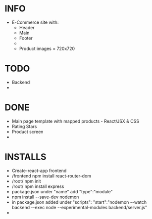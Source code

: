 # INFO

- E-Commerce site with:
  - Header
  - Main
  - Footer
  -
  - Product images = 720x720

# TODO

- Backend
-

# DONE

- Main page template with mapped products - React/JSX & CSS
- Rating Stars
- Product screen
-

# INSTALLS

- Create-react-app frontend
- /frontend npm install react-router-dom
- /root/ npm init
- /root/ npm install express
- package.json under "name" add "type":"module"
- npm install --save-dev nodemon
- in package.json added under "scripts": "start":"nodemon --watch backend --exec node --experimental-modules backend/server.js"
-
